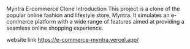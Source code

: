 Myntra E-commerce Clone
Introduction
This project is a clone of the popular online fashion and lifestyle store, Myntra. It simulates an e-commerce platform with a wide range of features aimed at providing a seamless online shopping experience.

website link
https://e-commerce-myntra.vercel.app/
